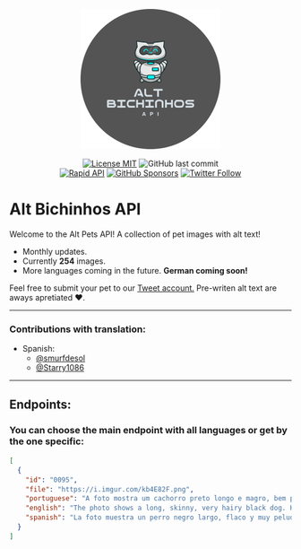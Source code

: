 <p align="center">
<img  alt="Alt Bicinhos API logo. Grey background with a cartoon of a cat robot." src="./media/logo.png" width=250></a>
</p>
<p align="center">
<a href="https://github.com/ashtrindade/altbichinhos/blob/main/LICENSE.md"><img alt="License MIT" src="https://img.shields.io/apm/l/atomic-design-ui.svg?"></a>
<img alt="GitHub last commit" src="https://img.shields.io/github/last-commit/ashtrindade/altbichinhos?label=Last%20Update&logo=github">
</br>
<a href="https://rapidapi.com/ashtrindade/api/alt-bichinhos"><img alt="Rapid API" src="https://img.shields.io/badge/-RapidAPI-1d4371"></a>
<a href="https://github.com/sponsors/ashtrindade/"><img alt="GitHub Sponsors" src="https://img.shields.io/github/sponsors/ashtrindade?color=ff69ba&logo=github-sponsors"></a>
<a href="https://twitter.com/altbichinhos"><img alt="Twitter Follow" src="https://img.shields.io/twitter/follow/altbichinhos?label=%40altbichinhos&style=social"></a>
</p>

# Alt Bichinhos API
Welcome to the Alt Pets API! A collection of pet images with alt text!

- Monthly updates. 
- Currently **254** images.
- More languages coming in the future. **German coming soon!**

Feel free to submit your pet to our <a href="https://twitter.com/altbichinhos">Tweet account.</a> Pre-writen alt text are aways apretiated ♥. 

---

### Contributions with translation:
- Spanish:
  - <a href="https://twitter.com/smurfdesol">@smurfdesol</a>
  - <a href="https://twitter.com/Starry1086">@Starry1086</a>
  
---

## Endpoints:
### You can choose the main endpoint with all languages or get by the one specific:

```json
[
  {
    "id": "0095",
    "file": "https://i.imgur.com/kb4E82F.png",
    "portuguese": "A foto mostra um cachorro preto longo e magro, bem peludo. Está deitado de costas, com a cabeça para a direita. Em sua barriga, bem encolhido, está um gatinho também preto. Ele é bem pequeno e encara a câmera com seus olhinhos verdes. Estão deitados no chão, em cima de um tapete azul e branco.",
    "english": "The photo shows a long, skinny, very hairy black dog. He is lying on his back with his head to the right. In her belly, well shrunk, is a black kitten. He is very small and stares at the camera with his little green eyes. They are lying on the floor, on top of a blue and white rug.",
    "spanish": "La foto muestra un perro negro largo, flaco y muy peludo. Está acostado boca arriba con la cabeza hacia la derecha. En su vientre, bien encogido, hay un gatito negro. Es muy pequeño y mira fijamente a la cámara con sus ojitos verdes. Están tirados en el suelo, encima de una alfombra azul y blanca."
  }
]
```